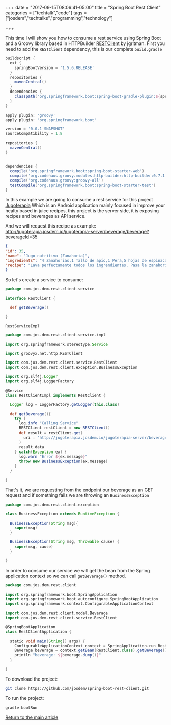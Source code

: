 +++
date = "2017-09-15T08:06:41-05:00"
title = "Spring Boot Rest Client"
categories = ["techtalk","code"]
tags = ["josdem","techtalks","programming","technology"]

+++

This time I will show you how to consume a rest service using Spring Boot and a Groovy library based in HTTPBuilder [RESTClient](https://github.com/jgritman/httpbuilder/wiki/RESTClient) by jgritman. First you need to add the `RESTClient` dependency, this is our complete `build.gradle`


```groovy
buildscript {
  ext {
    springBootVersion = '1.5.6.RELEASE'
  }
  repositories {
    mavenCentral()
  }
  dependencies {
    classpath("org.springframework.boot:spring-boot-gradle-plugin:${springBootVersion}")
  }
}

apply plugin: 'groovy'
apply plugin: 'org.springframework.boot'

version = '0.0.1-SNAPSHOT'
sourceCompatibility = 1.8

repositories {
  mavenCentral()
}


dependencies {
  compile('org.springframework.boot:spring-boot-starter-web')
  compile('org.codehaus.groovy.modules.http-builder:http-builder:0.7.1')
  compile('org.codehaus.groovy:groovy-all')
  testCompile('org.springframework.boot:spring-boot-starter-test')
}
```

In this example we are going to consume a rest service for this project [Jugoterapia](https://github.com/josdem/jugoterapia-spring-boot) Which is an Android application mainly focused in improve your healty based in juice recipes, this project is the server side, it is exposing recipes and beverages as API service.

And we will request this recipe as example: http://jugoterapia.josdem.io/jugoterapia-server/beverage/beverage?beverageId=35

```json
{
"id": 35,
"name": "Jugo nutritivo (Zanahoria)",
"ingredients": "4 Zanahorias,1 Tallo de apío,1 Pera,5 hojas de espinacas",
"recipe": "Lava perfectamente todos los ingrendientes. Pasa la zanahoria por el extractor, el apio, las espinacas y la pera. Mezcla todo perfectamente y bebe de inmediato. La espinaca es una excelente fuente de hierro. Promueve el transporte y depósito de oxí­geno en los tejidos, aumenta la fuerza muscular, ayuda a bajar de peso, favorece el tránsito intestinal, beneficia a mujeres embarazadas y niños debido a su contenido de ácido fólico (vitamina B9), mejora la visión y mantiene la presión arterial balanceada."
}
```

So let's create a service to consume:

```groovy
package com.jos.dem.rest.client.service

interface RestClient {

  def getBeverage()

}
```

`RestServiceImpl`

```groovy
package com.jos.dem.rest.client.service.impl

import org.springframework.stereotype.Service

import groovyx.net.http.RESTClient

import com.jos.dem.rest.client.service.RestClient
import com.jos.dem.rest.client.exception.BusinessException

import org.slf4j.Logger
import org.slf4j.LoggerFactory

@Service
class RestClientImpl implements RestClient {

  Logger log = LoggerFactory.getLogger(this.class)

  def getBeverage(){
    try {
      log.info "Calling Service"
      RESTClient restClient = new RESTClient()
      def result = restClient.get(
        uri : 'http://jugoterapia.josdem.io/jugoterapia-server/beverage/beverage?beverageId=35'
      )
      result.data
    } catch(Exception ex) {
      log.warn "Error ${ex.message}"
      throw new BusinessException(ex.message)
    }
  }

}
```

That's it, we are requesting from the endpoint our beverage as an GET request and if something fails we are throwing an `BusinessException`

```groovy
package com.jos.dem.rest.client.exception

class BusinessException extends RuntimeException {

  BusinessException(String msg){
    super(msg)
  }

  BusinessException(String msg, Throwable cause) {
    super(msg, cause)
  }

}
```

In order to consume our service we will get the bean from the Spring application context so we can call `getBeverage()` method.

```groovy
package com.jos.dem.rest.client

import org.springframework.boot.SpringApplication
import org.springframework.boot.autoconfigure.SpringBootApplication
import org.springframework.context.ConfigurableApplicationContext

import com.jos.dem.rest.client.model.Beverage
import com.jos.dem.rest.client.service.RestClient

@SpringBootApplication
class RestClientApplication {

  static void main(String[] args) {
    ConfigurableApplicationContext context = SpringApplication.run RestClientApplication, args
    Beverage beverage = context.getBean(RestClient.class).getBeverage()
    println "beverage: ${beverage.dump()}"
  }

}
```


To download the project:

```bash
git clone https://github.com/josdem/spring-boot-rest-client.git
```

To run the project:

```bash
gradle bootRun
```

[Return to the main article](/techtalk/spring)

